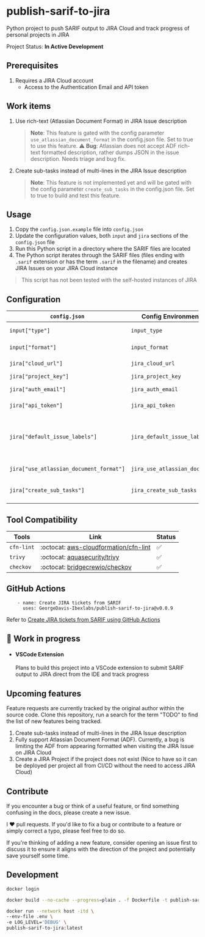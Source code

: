# publish-sarif-to-jira

Python project to push SARIF output to JIRA Cloud and track progress of personal projects in JIRA

Project Status: **In Active Development**

## Prerequisites

1. Requires a JIRA Cloud account
    - Access to the Authentication Email and API token

## Work items

1. Use rich-text (Atlassian Document Format) in JIRA Issue description

    > **Note**: This feature is gated with the config parameter `use_atlassian_document_format` in the config.json file. Set to true to use this feature.
    :warning: **Bug**: Atlassian does not accept ADF rich-text formatted description, rather dumps JSON in the issue description. Needs triage and bug fix.

2. Create sub-tasks instead of multi-lines in the JIRA Issue description

    > **Note**: This feature is not implemented yet and will be gated with the config parameter `create_sub_tasks` in the config.json file. Set to true to build and test this feature.

## Usage

1. Copy the `config.json.example` file into `config.json`
2. Update the configuration values, both `input` and `jira` sections of the `config.json` file
3. Run this Python script in a directory where the SARIF files are located
4. The Python script iterates through the SARIF files (files ending with `.sarif` extension or has the term `.sarif` in the filename) and creates JIRA Issues on your JIRA Cloud instance

> This script has not been tested with the self-hosted instances of JIRA

## Configuration

| `config.json` | Config Environment variable | Description |
|---------------|-----------------------------|-------------|
| `input["type"]` | `input_type` | Supported SARIF input types: `file`|
| `input["format"]` | `input_format` | Supported SARIF format: `sarif` |
| `jira["cloud_url"]` | `jira_cloud_url` | JIRA Cloud URL: `https://XXXX.atlassian.net/` |
| `jira["project_key"]` | `jira_project_key` | JIRA Project Key: `PROJ-XYZ` |
| `jira["auth_email"]` | `jira_auth_email` | Authentication Email: `test@example.com` |
| `jira["api_token"]` | `jira_api_token` | API token: `<INSERT-YOUR-JIRA-CLOUD-API-TOKEN>` |
| `jira["default_issue_labels"]` | `jira_default_issue_labels` | For config.json - `["Label1","Label2"]`. For config environment variables, we use comma-separated string like `Label1,Label2` |
| `jira["use_atlassian_document_format"]` | `jira_use_atlassian_document_format` |  Unsupported yet on JIRA Cloud. Defaults to `false`. |
| `jira["create_sub_tasks"]` | `jira_create_sub_tasks` | Placeholder. Feature yet to be developed. Defaults to `false`. |

## Tool Compatibility

| Tools | Link | Status |
|-------|------|--------|
| `cfn-lint` | :octocat: [aws-cloudformation/cfn-lint](https://github.com/aws-cloudformation/cfn-lint) | :white_check_mark: |
| `trivy` | :octocat: [aquasecurity/trivy](https://github.com/aquasecurity/trivy) | :white_check_mark: |
| `checkov` | :octocat: [bridgecrewio/checkov](https://github.com/bridgecrewio/checkov) | :white_check_mark: |

## GitHub Actions

```
    - name: Create JIRA tickets from SARIF
      uses: GeorgeDavis-Ibexlabs/publish-sarif-to-jira@v0.0.9
```
Refer to [Create JIRA tickets from SARIF using GitHub Actions](https://github.com/marketplace/actions/create-jira-tickets-from-sarif)

## :construction: Work in progress 

- #### VSCode Extension

    Plans to build this project into a VSCode extension to submit SARIF output to JIRA direct from the IDE and track progress

## Upcoming features

Feature requests are currently tracked by the original author within the source code. Clone this repository, run a search for the term "TODO" to find the list of new features being tracked.

1. Create sub-tasks instead of multi-lines in the JIRA Issue description
2. Fully support Atlassian Document Format (ADF). Currently, a bug is limiting the ADF from appearing formatted when visiting the JIRA Issue on JIRA Cloud 
3. Create a JIRA Project if the project does not exist (Nice to have so it can be deployed per project all from CI/CD without the need to access JIRA Cloud)

## Contribute

If you encounter a bug or think of a useful feature, or find something confusing in the docs, please create a new issue.

I ♥️ pull requests. If you'd like to fix a bug or contribute to a feature or simply correct a typo, please feel free to do so.

If you're thinking of adding a new feature, consider opening an issue first to discuss it to ensure it aligns with the direction of the project and potentially save yourself some time.

## Development

```sh
docker login
```

```sh
docker build --no-cache --progress=plain . -f Dockerfile -t publish-sarif-to-jira:latest 2>&1 | tee build.log
```

```sh
docker run --network host -itd \
--env-file .env \
-e LOG_LEVEL='DEBUG' \
publish-sarif-to-jira:latest
```